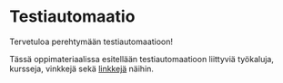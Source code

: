 # Testiautomaatio

Tervetuloa perehtymään testiautomaatioon!

Tässä oppimateriaalissa esitellään testiautomaatioon liittyviä työkaluja, kursseja, vinkkejä sekä [linkkejä](perehtyminen.md) näihin.
